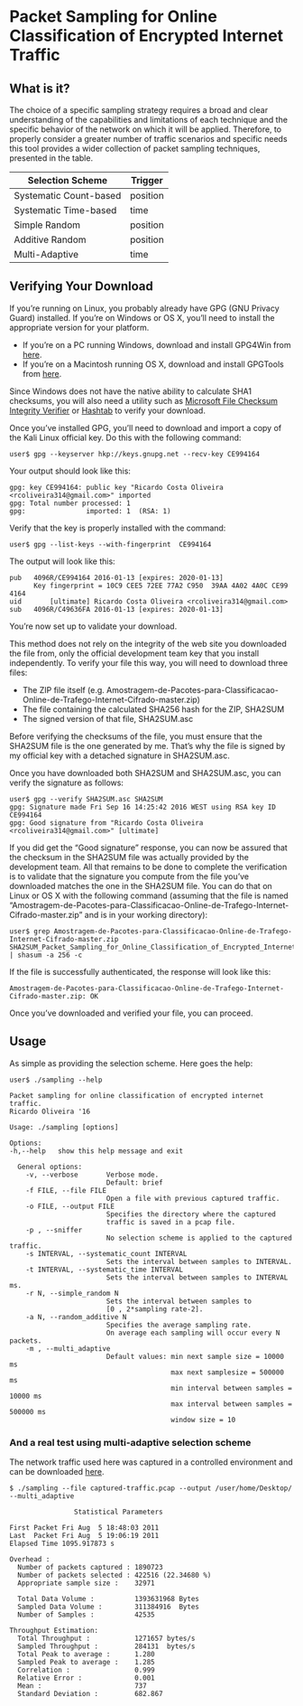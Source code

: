 Packet Sampling for Online Classification of Encrypted Internet Traffic
=======

What is it?
-----------

The choice of a specific sampling strategy requires a broad and clear understanding of the capabilities and limitations of each technique and the specific behavior of the network on which it will be applied. Therefore, to properly consider a greater number of traffic scenarios and specific needs this tool provides a wider collection of packet sampling techniques, presented in the table.

| Selection Scheme         | Trigger  |
| ------------------------ | -------- |
| Systematic Count-based   | position |
| Systematic Time-based    | time     |
| Simple Random            | position |
| Additive Random          | position |
| Multi-Adaptive           | time     |



Verifying Your Download
-----------

If you’re running on Linux, you probably already have GPG (GNU Privacy Guard) installed. If you’re on Windows or OS X, you’ll need to install the appropriate version for your platform.

   *  If you’re on a PC running Windows, download and install GPG4Win from [here](http://gpg4win.org/download.html). 
   *  If you’re on a Macintosh running OS X, download and install GPGTools from [here](https://gpgtools.org/). 

Since Windows does not have the native ability to calculate SHA1 checksums, you will also need a utility such as [Microsoft File Checksum Integrity Verifier](http://www.microsoft.com/en-us/download/details.aspx?id=11533) or [Hashtab](http://www.implbits.com/HashTab/HashTabWindows.aspx) to verify your download.

Once you’ve installed GPG, you’ll need to download and import a copy of the Kali Linux official key. Do this with the following command:
```
user$ gpg --keyserver hkp://keys.gnupg.net --recv-key CE994164
```

Your output should look like this:

```
gpg: key CE994164: public key "Ricardo Costa Oliveira <rcoliveira314@gmail.com>" imported
gpg: Total number processed: 1
gpg:               imported: 1  (RSA: 1)
```
Verify that the key is properly installed with the command:

```
user$ gpg --list-keys --with-fingerprint  CE994164
```

The output will look like this:

```
pub   4096R/CE994164 2016-01-13 [expires: 2020-01-13]
      Key fingerprint = 10C9 CEE5 72EE 77A2 C950  39AA 4A02 4A0C CE99 4164
uid       [ultimate] Ricardo Costa Oliveira <rcoliveira314@gmail.com>
sub   4096R/C49636FA 2016-01-13 [expires: 2020-01-13]
```
You’re now set up to validate your download.

This method does not rely on the integrity of the web site you downloaded the file from, only the official development team key that you install independently. To verify your file this way, you will need to download three files:

   *  The ZIP file itself (e.g. Amostragem-de-Pacotes-para-Classificacao-Online-de-Trafego-Internet-Cifrado-master.zip)
   *  The file containing the calculated SHA256 hash for the ZIP, SHA2SUM
   *  The signed version of that file, SHA2SUM.asc

Before verifying the checksums of the file, you must ensure that the SHA2SUM file is the one generated by me. That’s why the file is signed by my official key with a detached signature in SHA2SUM.asc.

Once you have downloaded both SHA2SUM and SHA2SUM.asc, you can verify the signature as follows:

```
user$ gpg --verify SHA2SUM.asc SHA2SUM
gpg: Signature made Fri Sep 16 14:25:42 2016 WEST using RSA key ID CE994164
gpg: Good signature from "Ricardo Costa Oliveira <rcoliveira314@gmail.com>" [ultimate]
```

If you did get the “Good signature” response, you can now be assured that the checksum in the SHA2SUM file was actually provided by the development team. All that remains to be done to complete the verification is to validate that the signature you compute from the file you’ve downloaded matches the one in the SHA2SUM file. You can do that on Linux or OS X with the following command (assuming that the file is named “Amostragem-de-Pacotes-para-Classificacao-Online-de-Trafego-Internet-Cifrado-master.zip” and is in your working directory):

```
user$ grep Amostragem-de-Pacotes-para-Classificacao-Online-de-Trafego-Internet-Cifrado-master.zip SHA2SUM_Packet_Sampling_for_Online_Classification_of_Encrypted_Internet_Traffic | shasum -a 256 -c
```

If the file is successfully authenticated, the response will look like this:

```
Amostragem-de-Pacotes-para-Classificacao-Online-de-Trafego-Internet-Cifrado-master.zip: OK
```
Once you’ve downloaded and verified your file, you can proceed.

Usage
-----------

As simple as providing the selection scheme. Here goes the help:

```
user$ ./sampling --help

Packet sampling for online classification of encrypted internet traffic.
Ricardo Oliveira '16

Usage: ./sampling [options]

Options:
-h,--help   show this help message and exit

  General options:
    -v, --verbose       Verbose mode.
                        Default: brief
    -f FILE, --file FILE
                        Open a file with previous captured traffic.
    -o FILE, --output FILE
                        Specifies the directory where the captured
                        traffic is saved in a pcap file.
    -p , --sniffer
                        No selection scheme is applied to the captured traffic.
    -s INTERVAL, --systematic_count INTERVAL
                        Sets the interval between samples to INTERVAL.
    -t INTERVAL, --systematic_time INTERVAL
                        Sets the interval between samples to INTERVAL ms.
    -r N, --simple_random N
                        Sets the interval between samples to
                        [0 , 2*sampling rate-2].
    -a N, --random_additive N
                        Specifies the average sampling rate.
                        On average each sampling will occur every N packets.
    -m , --multi_adaptive
                        Default values: min next sample size = 10000 ms
                                        max next samplesize = 500000 ms
                                        min interval between samples =  10000 ms
                                        max interval between samples = 500000 ms
                                        window size = 10
```

### And a real test using multi-adaptive selection scheme
The network traffic used here was captured in a controlled environment and can be downloaded [here](http://download_trace_usado_nos_teste.com).

```
$ ./sampling --file captured-traffic.pcap --output /user/home/Desktop/  --multi_adaptive

                Statistical Parameters

First Packet Fri Aug  5 18:48:03 2011
Last  Packet Fri Aug  5 19:06:19 2011
Elapsed Time 1095.917873 s

Overhead :
  Number of packets captured : 1890723
  Number of packets selected : 422516 (22.34680 %)
  Appropriate sample size :    32971

  Total Data Volume :          1393631968 Bytes
  Sampled Data Volume :        311384916  Bytes
  Number of Samples :          42535

Throughput Estimation:
  Total Throughput :           1271657 bytes/s
  Sampled Throughput :         284131  bytes/s
  Total Peak to average :      1.280
  Sampled Peak to average :    1.285
  Correlation :                0.999
  Relative Error :             0.001
  Mean :                       737
  Standard Deviation :         682.867

```

<!--- 
TODO
-----------
--> 
